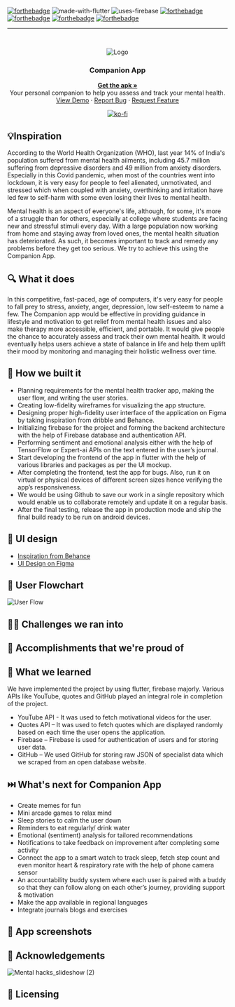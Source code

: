 [![forthebadge](https://forthebadge.com/images/badges/open-source.svg)](https://forthebadge.com)
![made-with-flutter](https://user-images.githubusercontent.com/56643117/174646071-95e35f2b-f7f9-4702-90c4-1ee17036fb67.svg)
![uses-firebase](https://user-images.githubusercontent.com/56643117/174646703-f2ffcad6-f2fd-4915-8421-f300a98ae520.svg)
[![forthebadge](https://forthebadge.com/images/badges/built-for-android.svg)](https://forthebadge.com)
[![forthebadge](https://forthebadge.com/images/badges/check-it-out.svg)](https://forthebadge.com)
[![forthebadge](https://forthebadge.com/images/badges/built-with-love.svg)](https://forthebadge.com)
[![forthebadge](https://forthebadge.com/images/badges/built-by-neckbeards.svg)](https://forthebadge.com)

---

<!-- PROJECT LOGO -->

<br />

<p align="center">
<!--   <a href="https://github.com/anubhavbagri"> -->
    <img src="https://user-images.githubusercontent.com/56643117/174647005-8410fa64-8b36-4e77-af45-7d07a3d2aa99.jpg" alt="Logo">
<!--   </a> -->

  <h3 align="center">Companion App</h3>

  <p align="center">
    <a href="https://github.com/DarkShark-RAz/Companion-App"><strong>Get the apk »</strong></a>
    <br />
    Your personal companion to help you assess and track your mental health.
    <br />
    <a href="https://youtu.be/sJTZH96O_Ko">View Demo</a>
    ·
    <a href="https://github.com/DarkShark-RAz/Companion-App/issues">Report Bug</a>
    ·
    <a href="https://github.com/DarkShark-RAz/Companion-App/issues">Request Feature</a>
  </p>
</p>

<div align="center">
<a href="https://ko-fi.com/C0C05N7QU">

![ko-fi](https://ko-fi.com/img/githubbutton_sm.svg)

</a>
</div>

## 💡Inspiration

According to the World Health Organization (WHO), last year 14% of India's population suffered from mental health ailments, including 45.7 million suffering from depressive disorders and 49 million from anxiety disorders. Especially in this Covid pandemic, when most of the countries went into lockdown, it is very easy for people to feel alienated, unmotivated, and stressed which when coupled with anxiety, overthinking and irritation have led few to self-harm with some even losing their lives to mental health.

Mental health is an aspect of everyone's life, although, for some, it's more of a struggle than for others, especially at college where students are facing new and stressful stimuli every day. With a large population now working from home and staying away from loved ones, the mental health situation has deteriorated. As such, it becomes important to track and remedy any problems before they get too serious. We try to achieve this using the Companion App.

## 🔍 What it does

In this competitive, fast-paced, age of computers, it's very easy for people to fall prey to stress, anxiety, anger, depression, low self-esteem to name a few. The Companion app would be effective in providing guidance in lifestyle and motivation to get relief from mental health issues and also make therapy more accessible, efficient, and portable. It would give people the chance to accurately assess and track their own mental health. It would eventually helps users achieve a state of balance in life and help them uplift their mood by monitoring and managing their holistic wellness over time.

## 🔧 How we built it

- Planning requirements for the mental health tracker app, making the user flow, and writing the user stories.
- Creating low-fidelity wireframes for visualizing the app structure.
- Designing proper high-fidelity user interface of the application on Figma by taking inspiration from dribble and Behance.
- Initializing firebase for the project and forming the backend architecture with the help of Firebase database and authentication API.
- Performing sentiment and emotional analysis either with the help of TensorFlow or Expert-ai APIs on the text entered in the user’s journal.
- Start developing the frontend of the app in flutter with the help of various libraries and packages as per the UI mockup.
- After completing the frontend, test the app for bugs. Also, run it on virtual or physical devices of different screen sizes hence verifying the app’s responsiveness.
- We would be using Github to save our work in a single repository which would enable us to collaborate remotely and update it on a regular basis.
- After the final testing, release the app in production mode and ship the final build ready to be run on android devices.

## 🎨 UI design

- [Inspiration from Behance](https://www.behance.net/gallery/97708289/Poise-Mental-Health-App)
- [UI Design on Figma](https://www.figma.com/file/H5GR6hwArHUW7beeJ7zrXK/App-UI?node-id=0%3A1)

## 🚀 User Flowchart
![User Flow](https://user-images.githubusercontent.com/56643117/174653057-bf626bb5-d461-4080-a0cb-d187be47e9b6.jpg)

## 🏃‍♂️ Challenges we ran into

## 🏅 Accomplishments that we're proud of

## 🧠 What we learned

We have implemented the project by using flutter, firebase majorly. Various APIs like YouTube, quotes and GitHub played an integral role in completion of the project.

- YouTube API - It was used to fetch motivational videos for the user.
- Quotes API – It was used to fetch quotes which are displayed randomly based on each time the user opens the application.
- Firebase – Firebase is used for authentication of users and for storing user data.
- GitHub – We used GitHub for storing raw JSON of specialist data which we scraped from an open database website.

## ⏭️ What's next for Companion App

- Create memes for fun
- Mini arcade games to relax mind
- Sleep stories to calm the user down
- Reminders to eat regularly/ drink water
- Emotional (sentiment) analysis for tailored recommendations
- Notifications to take feedback on improvement after completing some activity
- Connect the app to a smart watch to track sleep, fetch step count and even monitor heart & respiratory rate with the help of phone camera sensor
- An accountability buddy system where each user is paired with a buddy so that they can follow along on each other’s journey, providing support & motivation
- Make the app available in regional languages
- Integrate journals blogs and exercises

## 📱 App screenshots

## 🙏 Acknowledgements
![Mental hacks_slideshow (2)](https://user-images.githubusercontent.com/56643117/174653211-a45b459e-4c00-4735-806e-2a21ff0586ea.png)

## 📃 Licensing
